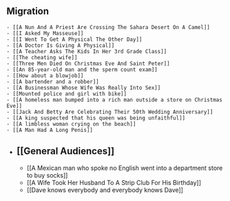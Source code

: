 ## Migration
	- [[A Nun And A Priest Are Crossing The Sahara Desert On A Camel]]
	- [[I Asked My Masseuse]]
	- [[I Went To Get A Physical The Other Day]]
	- [[A Doctor Is Giving A Physical]]
	- [[A Teacher Asks The Kids In Her 3rd Grade Class]]
	- [[The cheating wife]]
	- [[Three Men Died On Christmas Eve And Saint Peter]]
	- [[An 85-year-old man and the sperm count exam]]
	- [[How about a blowjob]]
	- [[A bartender and a robber]]
	- [[A Businessman Whose Wife Was Really Into Sex]]
	- [[Mounted police and girl with bike]]
	- [[A homeless man bumped into a rich man outside a store on Christmas Eve]]
	- [[Jack And Betty Are Celebrating Their 50th Wedding Anniversary]]
	- [[A king suspected that his queen was being unfaithful]]
	- [[A limbless woman crying on the beach]]
	- [[A Man Had A Long Penis]]
- ## [[General Audiences]]
	- [[A Mexican man who spoke no English went into a department store to buy socks]]
	- [[A Wife Took Her Husband To A Strip Club For His Birthday]]
	- [[Dave knows everybody and everybody knows Dave]]